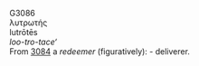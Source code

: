 <body>
  <p>G3086<br>  λυτρωτής  <br> lutrōtēs  <br><i>loo-tro-tace‘ </i><br>From <a href="g3084.htm">3084</a>  a <i>redeemer</i> (figuratively): - deliverer.<br></p>
 </body>
